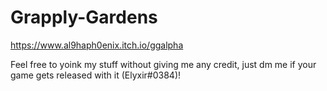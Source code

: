 # Grapply-Gardens
https://www.al9haph0enix.itch.io/ggalpha

Feel free to yoink my stuff without giving me any credit, just dm me if your game gets released with it (Elyxir#0384)!
